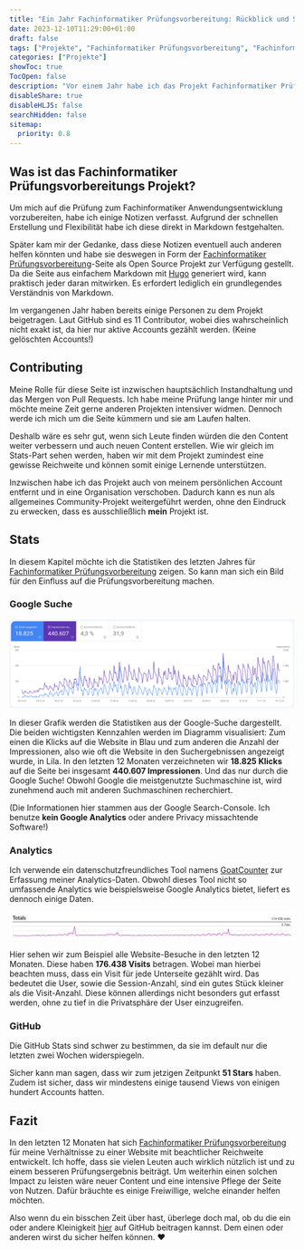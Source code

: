 ```yaml
---
title: "Ein Jahr Fachinformatiker Prüfungsvorbereitung: Rückblick und Statistiken"
date: 2023-12-10T11:29:00+01:00
draft: false
tags: ["Projekte", "Fachinformatiker Prüfungsvorbereitung", "Fachinformatiker", "Hugo", "Website", "Stats"]
categories: ["Projekte"]
showToc: true
TocOpen: false
description: "Vor einem Jahr habe ich das Projekt Fachinformatiker Prüfungsvorbereitung ins Leben gerufen. Jetzt möchte ich Einblicke in den Entstehungsprozess und die Statistiken der Seite geben."
disableShare: true
disableHLJS: false
searchHidden: false
sitemap:
  priority: 0.8
---
```


## Was ist das Fachinformatiker Prüfungsvorbereitungs Projekt?

Um mich auf die Prüfung zum Fachinformatiker Anwendungsentwicklung vorzubereiten, habe ich einige Notizen verfasst. Aufgrund der schnellen Erstellung und Flexibilität habe ich diese direkt in Markdown festgehalten.

Später kam mir der Gedanke, dass diese Notizen eventuell auch anderen helfen könnten und habe sie deswegen in Form der [Fachinformatiker Prüfungsvorbereitung](https://fachinformatikerpruefungsvorbereitung.de)-Seite als Open Source Projekt zur Verfügung gestellt. Da die Seite aus einfachem Markdown mit [Hugo](https://gohugo.io/) generiert wird, kann praktisch jeder daran mitwirken. Es erfordert lediglich ein grundlegendes Verständnis von Markdown.  

Im vergangenen Jahr haben bereits einige Personen zu dem Projekt beigetragen. Laut GitHub sind es 11 Contributor, wobei dies wahrscheinlich nicht exakt ist, da hier nur aktive Accounts gezählt werden. (Keine gelöschten Accounts!)  

## Contributing

Meine Rolle für diese Seite ist inzwischen hauptsächlich Instandhaltung und das Mergen von Pull Requests. Ich habe meine Prüfung lange hinter mir und möchte meine Zeit gerne anderen Projekten intensiver widmen. Dennoch werde ich mich um die Seite kümmern und sie am Laufen halten.  

Deshalb wäre es sehr gut, wenn sich Leute finden würden die den Content weiter verbessern und auch neuen Content erstellen. Wie wir gleich im Stats-Part sehen werden, haben wir mit dem Projekt zumindest eine gewisse Reichweite und können somit einige Lernende unterstützen.  

Inzwischen habe ich das Projekt auch von meinem persönlichen Account entfernt und in eine Organisation verschoben. Dadurch kann es nun als allgemeines Community-Projekt weitergeführt werden, ohne den Eindruck zu erwecken, dass es ausschließlich **mein** Projekt ist.  

## Stats

In diesem Kapitel möchte ich die Statistiken des letzten Jahres für [Fachinformatiker Prüfungsvorbereitung](https://fachinformatikerpruefungsvorbereitung.de) zeigen. So kann man sich ein Bild für den Einfluss auf die Prüfungsvorbereitung machen.

### Google Suche

![Google Suche Statistiken für Fachinformatiker Prüfungsvorbereitung](GoogleSearchStatsFiPv.png)

In dieser Grafik werden die Statistiken aus der Google-Suche dargestellt. Die beiden wichtigsten Kennzahlen werden im Diagramm visualisiert: Zum einen die Klicks auf die Website in Blau und zum anderen die Anzahl der Impressionen, also wie oft die Website in den Suchergebnissen angezeigt wurde, in Lila. In den letzten 12 Monaten verzeichneten wir **18.825 Klicks** auf die Seite bei insgesamt **440.607 Impressionen**. Und das nur durch die Google Suche! Obwohl Google die meistgenutzte Suchmaschine ist, wird zunehmend auch mit anderen Suchmaschinen recherchiert.  

(Die Informationen hier stammen aus der Google Search-Console. Ich benutze **kein Google Analytics** oder andere Privacy missachtende Software!)

### Analytics

Ich verwende ein datenschutzfreundliches Tool namens [GoatCounter](https://goatcounter.com) zur Erfassung meiner Analytics-Daten. Obwohl dieses Tool nicht so umfassende Analytics wie beispielsweise Google Analytics bietet, liefert es dennoch einige Daten.

![GoatCounter Statistiken für Fachinformatiker Prüfungsvorbereitung](GoatCounterStats.png)

Hier sehen wir zum Beispiel alle Website-Besuche in den letzten 12 Monaten. Diese haben **176.438 Visits** betragen. Wobei man hierbei beachten muss, dass ein Visit für jede Unterseite gezählt wird. Das bedeutet die User, sowie die Session-Anzahl, sind ein gutes Stück kleiner als die Visit-Anzahl. Diese können allerdings nicht besonders gut erfasst werden, ohne zu tief in die Privatsphäre der User einzugreifen.

### GitHub

Die GitHub Stats sind schwer zu bestimmen, da sie im default nur die letzten zwei Wochen widerspiegeln.  

Sicher kann man sagen, dass wir zum jetzigen Zeitpunkt **51 Stars** haben. Zudem ist sicher, dass wir mindestens einige tausend Views von einigen hundert Accounts hatten.

## Fazit

In den letzten 12 Monaten hat sich [Fachinformatiker Prüfungsvorbereitung](https://fachinformatikerpruefungsvorbereitung.de) für meine Verhältnisse zu einer Website mit beachtlicher Reichweite entwickelt. Ich hoffe, dass sie vielen Leuten auch wirklich nützlich ist und zu einem besseren Prüfungsergebnis beiträgt. Um weiterhin einen solchen Impact zu leisten wäre neuer Content und eine intensive Pflege der Seite von Nutzen. Dafür bräuchte es einige Freiwillige, welche einander helfen möchten.  

Also wenn du ein bisschen Zeit über hast, überlege doch mal, ob du die ein oder andere Kleinigkeit [hier](https://github.com/Fachinformatiker-Prufungsvorbereitung/Fachinformatiker-Pruefungsvorbereitung) auf GitHub beitragen kannst. Dem einen oder anderen wirst du sicher helfen können. ❤️
